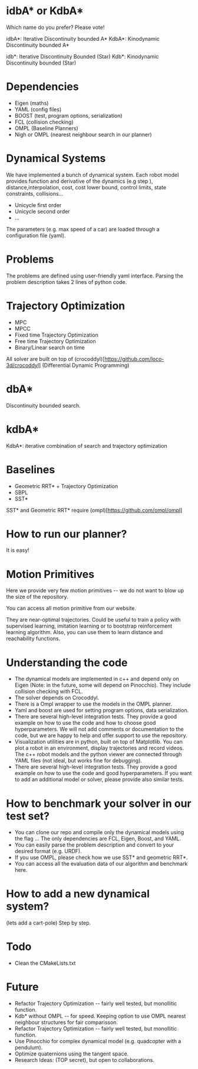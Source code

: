 

# idbA\* or KdbA\*

Which name do you prefer? Please vote!

idbA\*: Iterative Discontinuity bounded A*
KdbA\*: Kinodynamic Discontinuity bounded A*

idb\*: Iterative Discontinuity Bounded (Star)
Kdb\*: Kinodynamic Discontinuity bounded (Star)

# Dependencies

- Eigen (maths)
- YAML (config files)
- BOOST (test, program options, serialization)
- FCL (collision checking)
- OMPL (Baseline Planners)
- Nigh or OMPL (nearest neighbour search in our planner)

# Dynamical Systems

We have implemented a bunch of dynamical system. 
Each robot model provides function and derivative of the dynamics (e.g step ), distance,interpolation, cost, cost lower bound, control limits, state constraints, collisions...

- Unicycle first order
- Unicycle second order
- ...

The parameters (e.g. max speed of a car) are loaded through a configuration file (yaml).


# Problems

The problems are defined using user-friendly yaml interface. Parsing the problem description takes 2 lines of python code.


# Trajectory Optimization

- MPC
- MPCC
- Fixed time Trajectory Optimization
- Free time Trajectory Optimization
- Binary/Linear search on time

All solver are built on top of (crocoddyl)[https://github.com/loco-3d/crocoddyl] (Differential Dynamic Programming)

# dbA\*

Discontinuity bounded search.

# kdbA\*

KdbA\*: iterative combination of search and trajectory optimization

# Baselines

- Geometric RRT\* + Trajectory Optimization 
- SBPL 
- SST\*

SST\* and Geometric RRT\*  require (ompl)[https://github.com/ompl/ompl]


# How to run our planner?

It is easy!


# Motion Primitives

Here we provide very few motion primitives -- we do not want to blow up the size of the repository.

You can access all motion primitive from our website. 

They are near-optimal trajectories. Could be useful to train a policy with supervised learning, imitation learning or to bootstrap reinforcement learning algorithm. 
Also, you can use them to learn distance and reachability functions.


# Understanding the code

- The dynamical models are implemented in c++ and depend only on Eigen (Note: in the future, some will depend on Pinocchio). They include collision checking with FCL.
- The solver depends on Crocoddyl.
- There is a Ompl wrapper to use the models in the OMPL planner.
- Yaml and boost are used for setting program options, data serialization.
- There are several high-level integration tests. They provide a good example on how to use the code and how to choose good hyperparameters. We will not add comments or documentation to the code, but we are happy to help and offer support to use the repository.
- Visualization utilities  are in python, built on top of Matplotlib. You can plot a robot in an environment, display trajectories and record videos. The c++ robot models and the python viewer are connected through YAML files (not ideal, but works fine for debugging).
- There are several high-level integration tests. They provide a good example on how to use the code and good hyperparameters. If you want to add an additional model or solver, please provide also similar tests.

# How to benchmark your solver in our test set?  

- You can clone our repo and compile only the dynamical models using the flag ... The only dependencies are FCL, Eigen, Boost, and YAML. 
- You can easily parse the problem description and convert to your desired format (e.g. URDF).
- If you use OMPL, please check how we use SST\* and geometric RRT\*.
- You can access all the evaluation data of our algorithm and benchmark here.


# How to add a new dynamical system?

(lets add a cart-pole) Step by step.


# Todo

- Clean the CMakeLists.txt


# Future

- Refactor Trajectory Optimization -- fairly well tested, but monollitic function.
- Kdb\*  without OMPL -- for speed. Keeping option to use OMPL nearest neighbour structures for fair comparisson.
- Refactor Trajectory Optimization -- fairly well tested, but monollitic function.
- Use Pinocchio for complex dynamical model (e.g. quadcopter with a pendulum).
- Optimize quaternions using the tangent space. 
- Research Ideas: (TOP secret), but open to collaborations.






